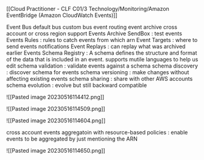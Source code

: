 [[Cloud Practitioner - CLF C01/3 Technology/Monitoring/Amazon EventBridge (Amazon CloudWatch Events)]]  

Event Bus 
		default bus
		custom bus 
		event routing 
		event archive 
		cross account or cross region support
Events Archive 
SendBox : test events
Events Rules : rules to catch events from which arn 
Event Targets : where to send events notifications
Event Replays : can replay what was archived earlier
Events Schema Registry : A schema defines the structure and format of the data that is included in an event. supports mutile languages to help us edit
		schema validation : validate events against a schema
		schema discovery : discover schema for events 
		schema versioning : make changes without affecting existing events
		schema sharing : share with other AWS accounts
		schema evolution : evolve but still backward compatible

![[Pasted image 20230516114412.png]]

![[Pasted image 20230516114509.png]]

![[Pasted image 20230516114604.png]]

cross account events aggregatoin with resource-based policies
: enable events to be aggregated by just mentioning the ARN

![[Pasted image 20230516114650.png]]

